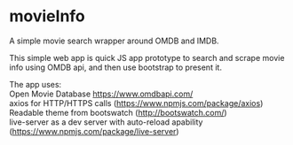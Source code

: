 # movieInfo
A simple movie search wrapper around OMDB and IMDB.

This simple web app is quick JS app prototype to search and scrape movie info using OMDB api, and then use bootstrap to present it.

The app uses:  
Open Movie Database https://www.omdbapi.com/  
axios for HTTP/HTTPS calls (https://www.npmjs.com/package/axios)  
Readable theme from bootswatch (http://bootswatch.com/)  
live-server as a dev server with auto-reload apability (https://www.npmjs.com/package/live-server)  

